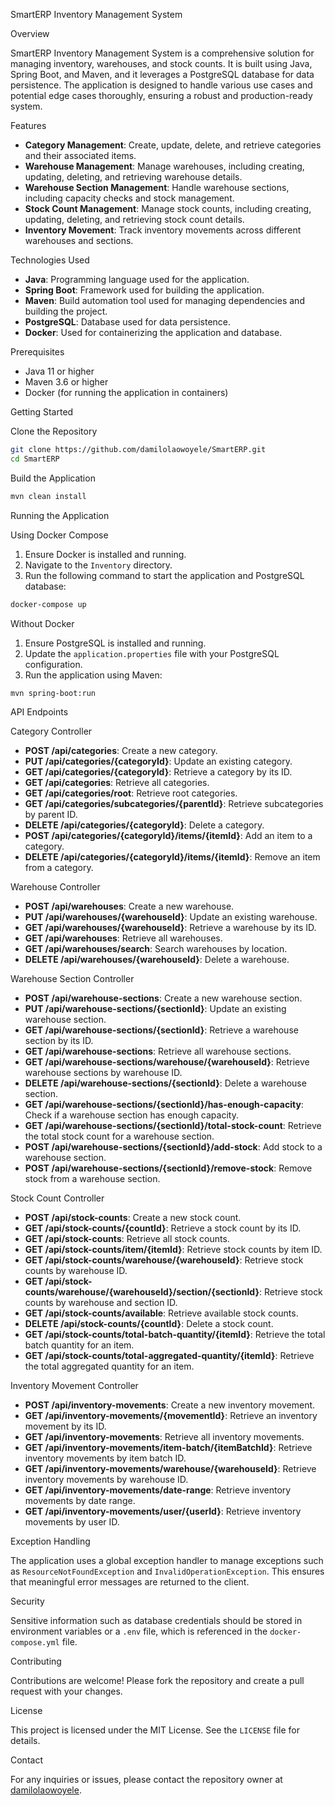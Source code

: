 SmartERP Inventory Management System

Overview

SmartERP Inventory Management System is a comprehensive solution for managing inventory, warehouses, and stock counts. It is built using Java, Spring Boot, and Maven, and it leverages a PostgreSQL database for data persistence. The application is designed to handle various use cases and potential edge cases thoroughly, ensuring a robust and production-ready system.

Features

- **Category Management**: Create, update, delete, and retrieve categories and their associated items.
- **Warehouse Management**: Manage warehouses, including creating, updating, deleting, and retrieving warehouse details.
- **Warehouse Section Management**: Handle warehouse sections, including capacity checks and stock management.
- **Stock Count Management**: Manage stock counts, including creating, updating, deleting, and retrieving stock count details.
- **Inventory Movement**: Track inventory movements across different warehouses and sections.

Technologies Used

- **Java**: Programming language used for the application.
- **Spring Boot**: Framework used for building the application.
- **Maven**: Build automation tool used for managing dependencies and building the project.
- **PostgreSQL**: Database used for data persistence.
- **Docker**: Used for containerizing the application and database.

Prerequisites

- Java 11 or higher
- Maven 3.6 or higher
- Docker (for running the application in containers)

Getting Started

Clone the Repository

```sh
git clone https://github.com/damilolaowoyele/SmartERP.git
cd SmartERP
```

Build the Application

```sh
mvn clean install
```

Running the Application

Using Docker Compose

1. Ensure Docker is installed and running.
2. Navigate to the `Inventory` directory.
3. Run the following command to start the application and PostgreSQL database:

```sh
docker-compose up
```

Without Docker

1. Ensure PostgreSQL is installed and running.
2. Update the `application.properties` file with your PostgreSQL configuration.
3. Run the application using Maven:

```sh
mvn spring-boot:run
```

API Endpoints

Category Controller

- **POST /api/categories**: Create a new category.
- **PUT /api/categories/{categoryId}**: Update an existing category.
- **GET /api/categories/{categoryId}**: Retrieve a category by its ID.
- **GET /api/categories**: Retrieve all categories.
- **GET /api/categories/root**: Retrieve root categories.
- **GET /api/categories/subcategories/{parentId}**: Retrieve subcategories by parent ID.
- **DELETE /api/categories/{categoryId}**: Delete a category.
- **POST /api/categories/{categoryId}/items/{itemId}**: Add an item to a category.
- **DELETE /api/categories/{categoryId}/items/{itemId}**: Remove an item from a category.

Warehouse Controller

- **POST /api/warehouses**: Create a new warehouse.
- **PUT /api/warehouses/{warehouseId}**: Update an existing warehouse.
- **GET /api/warehouses/{warehouseId}**: Retrieve a warehouse by its ID.
- **GET /api/warehouses**: Retrieve all warehouses.
- **GET /api/warehouses/search**: Search warehouses by location.
- **DELETE /api/warehouses/{warehouseId}**: Delete a warehouse.

Warehouse Section Controller

- **POST /api/warehouse-sections**: Create a new warehouse section.
- **PUT /api/warehouse-sections/{sectionId}**: Update an existing warehouse section.
- **GET /api/warehouse-sections/{sectionId}**: Retrieve a warehouse section by its ID.
- **GET /api/warehouse-sections**: Retrieve all warehouse sections.
- **GET /api/warehouse-sections/warehouse/{warehouseId}**: Retrieve warehouse sections by warehouse ID.
- **DELETE /api/warehouse-sections/{sectionId}**: Delete a warehouse section.
- **GET /api/warehouse-sections/{sectionId}/has-enough-capacity**: Check if a warehouse section has enough capacity.
- **GET /api/warehouse-sections/{sectionId}/total-stock-count**: Retrieve the total stock count for a warehouse section.
- **POST /api/warehouse-sections/{sectionId}/add-stock**: Add stock to a warehouse section.
- **POST /api/warehouse-sections/{sectionId}/remove-stock**: Remove stock from a warehouse section.

Stock Count Controller

- **POST /api/stock-counts**: Create a new stock count.
- **GET /api/stock-counts/{countId}**: Retrieve a stock count by its ID.
- **GET /api/stock-counts**: Retrieve all stock counts.
- **GET /api/stock-counts/item/{itemId}**: Retrieve stock counts by item ID.
- **GET /api/stock-counts/warehouse/{warehouseId}**: Retrieve stock counts by warehouse ID.
- **GET /api/stock-counts/warehouse/{warehouseId}/section/{sectionId}**: Retrieve stock counts by warehouse and section ID.
- **GET /api/stock-counts/available**: Retrieve available stock counts.
- **DELETE /api/stock-counts/{countId}**: Delete a stock count.
- **GET /api/stock-counts/total-batch-quantity/{itemId}**: Retrieve the total batch quantity for an item.
- **GET /api/stock-counts/total-aggregated-quantity/{itemId}**: Retrieve the total aggregated quantity for an item.

Inventory Movement Controller

- **POST /api/inventory-movements**: Create a new inventory movement.
- **GET /api/inventory-movements/{movementId}**: Retrieve an inventory movement by its ID.
- **GET /api/inventory-movements**: Retrieve all inventory movements.
- **GET /api/inventory-movements/item-batch/{itemBatchId}**: Retrieve inventory movements by item batch ID.
- **GET /api/inventory-movements/warehouse/{warehouseId}**: Retrieve inventory movements by warehouse ID.
- **GET /api/inventory-movements/date-range**: Retrieve inventory movements by date range.
- **GET /api/inventory-movements/user/{userId}**: Retrieve inventory movements by user ID.

Exception Handling

The application uses a global exception handler to manage exceptions such as `ResourceNotFoundException` and `InvalidOperationException`. This ensures that meaningful error messages are returned to the client.

Security

Sensitive information such as database credentials should be stored in environment variables or a `.env` file, which is referenced in the `docker-compose.yml` file.

Contributing

Contributions are welcome! Please fork the repository and create a pull request with your changes.

License

This project is licensed under the MIT License. See the `LICENSE` file for details.

Contact

For any inquiries or issues, please contact the repository owner at [damilolaowoyele](https://github.com/damilolaowoyele).
